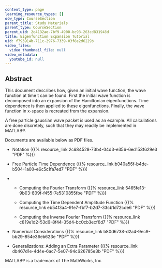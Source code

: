 ```yaml
---
content_type: page
learning_resource_types: []
ocw_type: CourseSection
parent_title: Study Materials
parent_type: CourseSection
parent_uid: 2c4132ae-7bf9-4900-bc93-263cd831948d
title: Eigenfunction Expansion Tutorial
uid: f793914b-711c-2976-7339-03f8e2d6229b
video_files:
  video_thumbnail_file: null
video_metadata:
  youtube_id: null
---
```


Abstract
--------

This document describes how, given an initial wave function, the wave function at time t can be found. First the initial wave function is decomposed into an expansion of the Hamiltonian eigenfunctions. Time dependence is then applied to these eigenfunctions. Finally, the wave function in x-space is recreated from the expansion.

A free particle gaussian wave packet is used as an example. All calculations are done discretely, such that they may readily be implemented in MATLAB®.

Documents are available below as PDF files.

*   Notation ({{% resource_link 2c684528-73b4-04d3-e356-6ed153f629e3 "PDF" %}})

*   Free Particle Time Dependence ({{% resource_link b040a56f-b4de-b504-1a00-e6c5c1fa7ed7 "PDF" %}})
*   *   Computing the Fourier Transform ({{% resource_link 5465fe13-9b03-809f-f455-7e5310855fbe "PDF" %}})
    
    *   Computing the Time Dependent Amplitude Function ({{% resource_link eb5413a4-91e7-fbf7-b2d7-33cb1d72cde6 "PDF" %}})
    
    *   Computing the Inverse Fourier Transform ({{% resource_link c819e1d2-53d6-8f44-35d4-bc0cb3ecf6d7 "PDF" %}})
    
*   Numerical Considerations ({{% resource_link b80d6738-d2a4-9ec9-bb29-854e36eb623e "PDF" %}})

*   Generalizations: Adding an Extra Parameter ({{% resource_link db467d1e-4d4e-6ac7-5e07-94c626785e3b "PDF" %}})

MATLAB® is a trademark of The MathWorks, Inc.